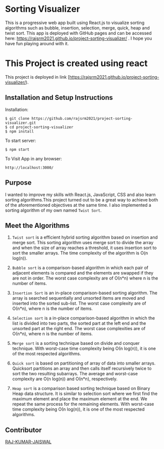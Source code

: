 # Sorting Visualizer

This is a progressive web app built using React.js to visualize sorting algorithms such as bubble, insertion, selection, merge, quick, heap and twist sort. This app is deployed with GitHub pages and can be accessed here: https://rajsrm2021.github.io/project-sorting-visualizer/ . I hope you have fun playing around with it.

# This Project is created using react

This project is deployed in link [https://rajsrm2021.github.io/project-sorting-visualizer/).

## Installation and Setup Instructions

Installation:
```
$ git clone https://github.com/rajsrm2021/project-sorting-visualizer.git
$ cd project-sorting-visualizer
$ npm install
```
To start server:
```
$ npm start
```
To Visit App in any browser:
```
http://localhost:3000/
```

## Purpose

I wanted to improve my skills with React.js, JavaScript, CSS and also learn sorting algorithms.This project turned out to be a great way to achieve both of the aforementioned objectives at the same time. I also implemented a sorting algorithm of my own named `Twist Sort`.

## Meet the Algorithms

1. `Twist sort` is a efficient hybrid sorting algorithm based on insertion and merge sort. This sorting algorithm uses merge sort to divide the array and when the size of array reaches a threshold, it uses insertion sort to sort the smaller arrays. The time complexity of the algorithm is O(n log(n)).

2. `Bubble sort` is a comparison-based algorithm in which each pair of adjacent elements is compared and the elements are swapped if they are not in order. The worst case complexity are of Ο(n*n) where n is the number of items.

3. `Insertion Sort` is an in-place comparison-based sorting algorithm. The array is searched sequentially and unsorted items are moved and inserted into the sorted sub-list. The worst case complexity are of Ο(n*n), where n is the number of items.

4. `Selection sort` is a in-place comparison-based algorithm in which the list is divided into two parts, the sorted part at the left end and the unsorted part at the right end. The worst case complexities are of Ο(n*n), where n is the number of items.

5. `Merge sort` is a sorting technique based on divide and conquer technique. With worst-case time complexity being Ο(n log(n)), it is one of the most respected algorithms.

6. `Quick sort` is based on partitioning of array of data into smaller arrays. Quicksort partitions an array and then calls itself recursively twice to sort the two resulting subarrays. The average and worst-case complexity are O(n log(n)) and Ο(n*n), respectively.

7. `Heap sort` is a comparison based sorting technique based on Binary Heap data structure. It is similar to selection sort where we first find the maximum element and place the maximum element at the end. We repeat the same process for the remaining elements. With worst-case time complexity being Ο(n log(n)), it is one of the most respected algorithms.


## Contributor

[RAJ-KUMAR-JAISWAL](https://www.linkedin.com/in/kumarjaiswal/)
